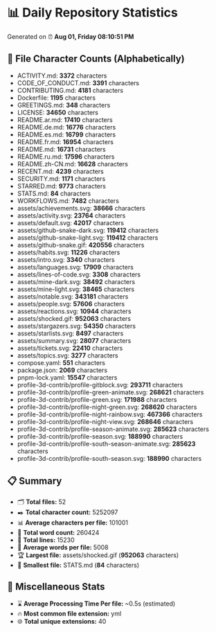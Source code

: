 # 📊 Daily Repository Statistics
Generated on ⏰ **Aug 01, Friday 08:10:51 PM**

## 📂 File Character Counts (Alphabetically)
- ACTIVITY.md: **3372** characters
- CODE_OF_CONDUCT.md: **3391** characters
- CONTRIBUTING.md: **4181** characters
- Dockerfile: **1195** characters
- GREETINGS.md: **348** characters
- LICENSE: **34650** characters
- README.ar.md: **17410** characters
- README.de.md: **16776** characters
- README.es.md: **16799** characters
- README.fr.md: **16954** characters
- README.md: **16731** characters
- README.ru.md: **17596** characters
- README.zh-CN.md: **16628** characters
- RECENT.md: **4239** characters
- SECURITY.md: **1171** characters
- STARRED.md: **9773** characters
- STATS.md: **84** characters
- WORKFLOWS.md: **7482** characters
- assets/achievements.svg: **38666** characters
- assets/activity.svg: **23764** characters
- assets/default.svg: **42017** characters
- assets/github-snake-dark.svg: **119412** characters
- assets/github-snake-light.svg: **119412** characters
- assets/github-snake.gif: **420556** characters
- assets/habits.svg: **11226** characters
- assets/intro.svg: **3340** characters
- assets/languages.svg: **17909** characters
- assets/lines-of-code.svg: **3308** characters
- assets/mine-dark.svg: **38492** characters
- assets/mine-light.svg: **38465** characters
- assets/notable.svg: **343181** characters
- assets/people.svg: **57606** characters
- assets/reactions.svg: **10944** characters
- assets/shocked.gif: **952063** characters
- assets/stargazers.svg: **54350** characters
- assets/starlists.svg: **8497** characters
- assets/summary.svg: **28077** characters
- assets/tickets.svg: **22410** characters
- assets/topics.svg: **3277** characters
- compose.yaml: **551** characters
- package.json: **2069** characters
- pnpm-lock.yaml: **15547** characters
- profile-3d-contrib/profile-gitblock.svg: **293711** characters
- profile-3d-contrib/profile-green-animate.svg: **268621** characters
- profile-3d-contrib/profile-green.svg: **171988** characters
- profile-3d-contrib/profile-night-green.svg: **268620** characters
- profile-3d-contrib/profile-night-rainbow.svg: **467366** characters
- profile-3d-contrib/profile-night-view.svg: **268646** characters
- profile-3d-contrib/profile-season-animate.svg: **285623** characters
- profile-3d-contrib/profile-season.svg: **188990** characters
- profile-3d-contrib/profile-south-season-animate.svg: **285623** characters
- profile-3d-contrib/profile-south-season.svg: **188990** characters

## 📋 Summary
- 🗂️ **Total files:** 52
- ✒️ **Total character count:** 5252097
- 📊 **Average characters per file:** 101001
- 📝 **Total word count:** 260424
- 🧾 **Total lines:** 15230
- 📐 **Average words per file:** 5008
- 🏆 **Largest file:** assets/shocked.gif (**952063** characters)
- 🥉 **Smallest file:** STATS.md (**84** characters)

## 🌟 Miscellaneous Stats
- ⌛ **Average Processing Time Per file:** ~0.5s (estimated)
- 🔥 **Most common file extension:** yml
- 🌐 **Total unique extensions:** 40
